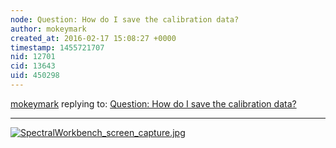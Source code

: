 ```yaml
---
node: Question: How do I save the calibration data?
author: mokeymark
created_at: 2016-02-17 15:08:27 +0000
timestamp: 1455721707
nid: 12701
cid: 13643
uid: 450298
---
```




[mokeymark](../profile/mokeymark) replying to: [Question: How do I save the calibration data?](../notes/mokeymark/02-17-2016/question-how-do-i-save-the-calibration-data)

----
[![SpectralWorkbench_screen_capture.jpg](//i.publiclab.org/system/images/photos/000/014/361/medium/SpectralWorkbench_screen_capture.jpg)](//i.publiclab.org/system/images/photos/000/014/361/original/SpectralWorkbench_screen_capture.jpg)

